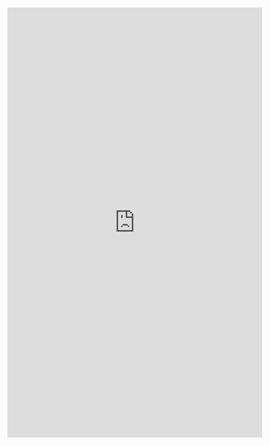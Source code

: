 <html lang="en" style="width:100%; height:100%;">
  <head>
     <title>Juan Contreras' resume</title>
  </head>
  <body style="width:100%; height:100%; margin:0;">
    <embed src="https://jcontrmo.github.io/resume/JuanContrerasResume2025.pdf" width="100%" height="850px" type="application/pdf"/>
   </body>
</html>
